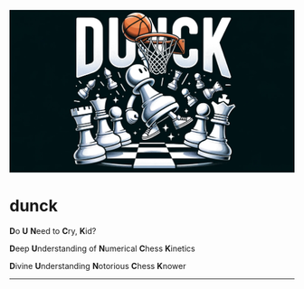 ![art.png](art.png)

# dunck
**D**o **U** **N**eed to **C**ry, **K**id?

**D**eep **U**nderstanding of **N**umerical **C**hess **K**inetics

**D**ivine **U**nderstanding **N**otorious **C**hess **K**nower

---
